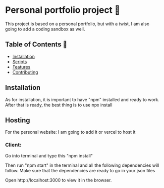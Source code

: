 # Personal portfolio project 🚀
This project is based on a personal portfolio, but with a twist, I am also going to add a coding sandbox as well. 

## Table of Contents 🤖
- [Installation](#installation)
- [Scripts](#Scripts)
- [Features](#features)
- [Contributing](#contributing)


## Installation

As for installation, it is important to have "npm" installed and ready to work. After that is ready, the best thing is to use npx install

## Hosting
For the personal website: I am going to add it or vercel to host it

### Client:
Go into terminal and type this "npm install"

Then run "npm start" in the terminal and all the following dependencies will follow. Make sure that the dependencies are ready to go in your json files 

Open http://localhost:3000 to view it in the browser.









